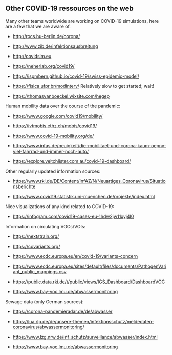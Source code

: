 ## Other COVID-19 ressources on the web

Many other teams worldwide are working on COVID-19 simulations, here are a few that we are aware of.

- http://rocs.hu-berlin.de/corona/

- http://www.zib.de/infektionsausbreitung

- http://covidsim.eu

- https://neherlab.org/covid19/

- https://ispmbern.github.io/covid-19/swiss-epidemic-model/

- https://fisica.ufpr.br/modinterv/ Relatively slow to get started; wait!

- https://thomasvanboeckel.wixsite.com/hegep 

Human mobility data over the course of the pandemic:

- https://www.google.com/covid19/mobility/

- https://ivtmobis.ethz.ch/mobis/covid19/

- https://www.covid-19-mobility.org/de/

- https://www.infas.de/neuigkeit/die-mobilitaet-und-corona-kaum-oepnv-viel-fahrrad-und-immer-noch-auto/

- https://explore.veitchlister.com.au/covid-19-dashboard/

Other regularly updated information sources:

- https://www.rki.de/DE/Content/InfAZ/N/Neuartiges_Coronavirus/Situationsberichte

- https://www.covid19.statistik.uni-muenchen.de/projekte/index.html

Nice visualizations of any kind related to COVID-19:
 
- https://infogram.com/covid19-cases-eu-1hdw2jw11xyj4l0
  
Information on circulating VOCs/VOIs:

- https://nextstrain.org/

- https://covariants.org/

- https://www.ecdc.europa.eu/en/covid-19/variants-concern

- https://www.ecdc.europa.eu/sites/default/files/documents/PathogenVariant_public_mappings.csv

- https://public.data.rki.de/t/public/views/IGS_Dashboard/DashboardVOC

- https://www.bay-voc.lmu.de/abwassermonitoring

Sewage data (only German sources):

- https://corona-pandemieradar.de/de/abwasser

- https://lua.rlp.de/de/unsere-themen/infektionsschutz/meldedaten-coronavirus/abwassermonitoring/

- https://www.lzg.nrw.de/inf_schutz/surveillance/abwasser/index.html

- https://www.bay-voc.lmu.de/abwassermonitoring